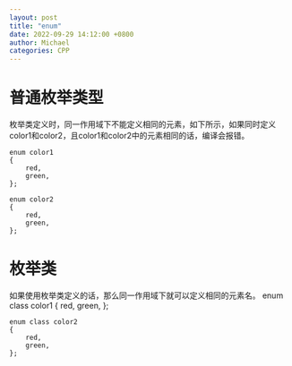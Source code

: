 ```yaml
---
layout: post
title: "enum"
date: 2022-09-29 14:12:00 +0800
author: Michael
categories: CPP
---
```


# 普通枚举类型
枚举类定义时，同一作用域下不能定义相同的元素，如下所示，如果同时定义color1和color2，且color1和color2中的元素相同的话，编译会报错。

	enum color1
	{
		red,
		green,
	};

	enum color2
	{
		red,
		green,
	};

# 枚举类
如果使用枚举类定义的话，那么同一作用域下就可以定义相同的元素名。
	enum class color1
	{
		red,
		green,
	};

	enum class color2
	{
		red,
		green,
	};